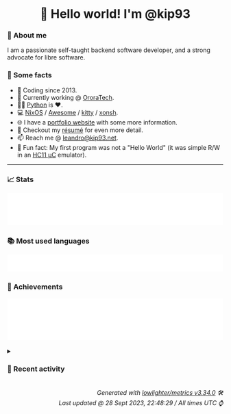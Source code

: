<!-- README template, populated using this action:
     https://github.com/kip93/kip93/blob/main/.github/workflows/readme.yml. -->

<h1 align="center">👋 Hello world! I'm @kip93</h1> <!-- LOGIN => username -->

### 👤 About me

I am a passionate self-taught backend software developer, and a strong advocate for libre software.


### 💬 Some facts

* 📅 Coding since 2013.
* 💼 Currently working @ [OroraTech](https://ororatech.com/).
* 👨‍💻 [Python](https://github.com/search?q=user%3Akip93&l=python) is ❤️. <!-- LOGIN => username -->
* 💻 [NixOS](https://github.com/NixOS/) /
     [Awesome](https://github.com/awesomeWM/) /
     [kitty](https://github.com/kovidgoyal/kitty/) /
     [xonsh](https://github.com/xonsh/).
* 🌐 I have a [portfolio website](https://kip93.net/) with some more information.
* 📝 Checkout my [résumé](https://kip93.net/resume/) for even more detail.
* 📫 Reach me @ [leandro@kip93.net](mailto:leandro@kip93.net).
* 🎲 Fun fact: My first program was not a "Hello World" (it was simple R/W in an [HC11 µC](https://en.wikipedia.org/wiki/68HC11) emulator).


-----------------------------------------------------------------------------------------------------------------------


### 📈 Stats

![](./stats.svg)


### 📚 Most used languages <!-- by percentage, in decreasing order -->

![](./languages.svg)


### 🏅 Achievements

![](./achievements.svg)


<details> <!-- Last activity -->
<!-- Almost verbatim copy of https://github.com/lowlighter/metrics/blob/latest/source/templates/markdown/partials/activity.ejs, but restructured to be foldable. -->
<summary><h3>📰 Recent activity</h3></summary>

* 💬 Commented on [#255810 python3 &#34;Found duplicated packages in closure&#34;](https://github.com/NixOS/nixpkgs/issues/255810) from [NixOS/nixpkgs](https://github.com/NixOS/nixpkgs)
  * *On 28 Sept 2023, 07:20:35*
* 💬 Commented on [#255810 python3 &#34;Found duplicated packages in closure&#34;](https://github.com/NixOS/nixpkgs/issues/255810) from [NixOS/nixpkgs](https://github.com/NixOS/nixpkgs)
  * *On 27 Sept 2023, 14:57:47*
* 💬 Commented on [#255810 python3 &#34;Found duplicated packages in closure&#34;](https://github.com/NixOS/nixpkgs/issues/255810) from [NixOS/nixpkgs](https://github.com/NixOS/nixpkgs)
  * *On 27 Sept 2023, 11:54:09*
* 🍽️ Forked [vpsfreecz/vpsadminos](https://github.com/vpsfreecz/vpsadminos) to [kip93/vpsadminos](https://github.com/kip93/vpsadminos)
  * *On 25 Sept 2023, 23:20:29*
</details>


<h6 align="right"><em>
    Generated with <a href="https://github.com/lowlighter/metrics/tree/latest/">lowlighter/metrics v3.34.0</a> 🛠️<br> <!-- VERSION => MAJOR.minor.patch -->
    Last updated @ 28 Sept 2023, 22:48:29 / All times UTC ⌚ <!-- meta.generated => DD/MM/YYYY, hh:mm -->
</em></h6>
